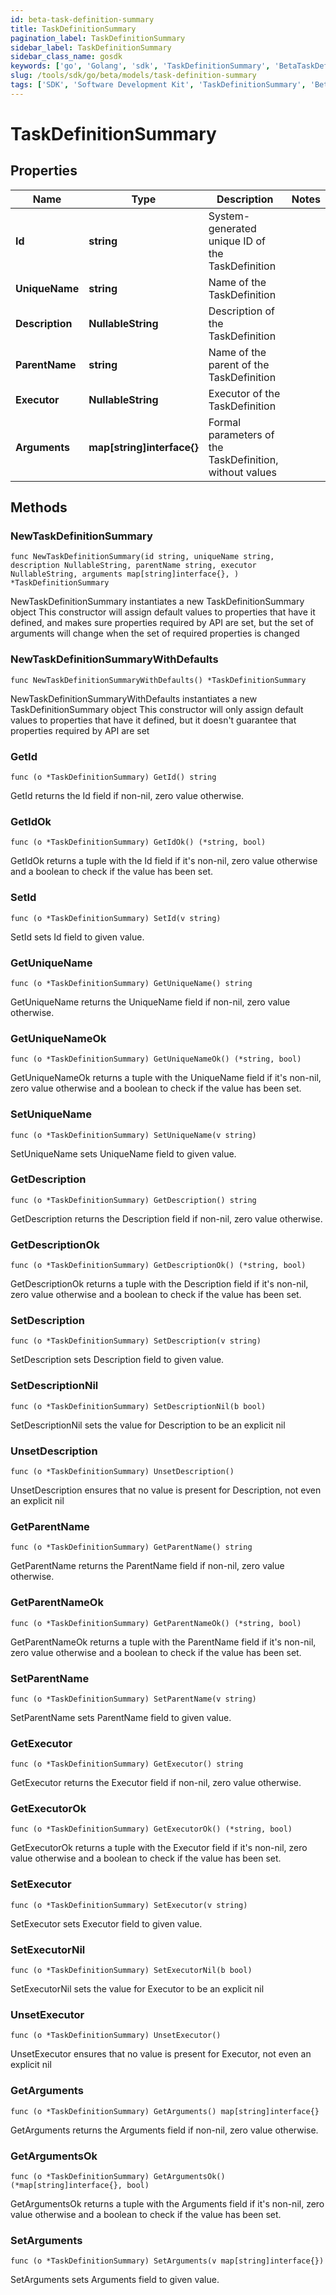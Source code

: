 ```yaml
---
id: beta-task-definition-summary
title: TaskDefinitionSummary
pagination_label: TaskDefinitionSummary
sidebar_label: TaskDefinitionSummary
sidebar_class_name: gosdk
keywords: ['go', 'Golang', 'sdk', 'TaskDefinitionSummary', 'BetaTaskDefinitionSummary'] 
slug: /tools/sdk/go/beta/models/task-definition-summary
tags: ['SDK', 'Software Development Kit', 'TaskDefinitionSummary', 'BetaTaskDefinitionSummary']
---
```


# TaskDefinitionSummary

## Properties

Name | Type | Description | Notes
------------ | ------------- | ------------- | -------------
**Id** | **string** | System-generated unique ID of the TaskDefinition | 
**UniqueName** | **string** | Name of the TaskDefinition | 
**Description** | **NullableString** | Description of the TaskDefinition | 
**ParentName** | **string** | Name of the parent of the TaskDefinition | 
**Executor** | **NullableString** | Executor of the TaskDefinition | 
**Arguments** | **map[string]interface{}** | Formal parameters of the TaskDefinition, without values | 

## Methods

### NewTaskDefinitionSummary

`func NewTaskDefinitionSummary(id string, uniqueName string, description NullableString, parentName string, executor NullableString, arguments map[string]interface{}, ) *TaskDefinitionSummary`

NewTaskDefinitionSummary instantiates a new TaskDefinitionSummary object
This constructor will assign default values to properties that have it defined,
and makes sure properties required by API are set, but the set of arguments
will change when the set of required properties is changed

### NewTaskDefinitionSummaryWithDefaults

`func NewTaskDefinitionSummaryWithDefaults() *TaskDefinitionSummary`

NewTaskDefinitionSummaryWithDefaults instantiates a new TaskDefinitionSummary object
This constructor will only assign default values to properties that have it defined,
but it doesn't guarantee that properties required by API are set

### GetId

`func (o *TaskDefinitionSummary) GetId() string`

GetId returns the Id field if non-nil, zero value otherwise.

### GetIdOk

`func (o *TaskDefinitionSummary) GetIdOk() (*string, bool)`

GetIdOk returns a tuple with the Id field if it's non-nil, zero value otherwise
and a boolean to check if the value has been set.

### SetId

`func (o *TaskDefinitionSummary) SetId(v string)`

SetId sets Id field to given value.


### GetUniqueName

`func (o *TaskDefinitionSummary) GetUniqueName() string`

GetUniqueName returns the UniqueName field if non-nil, zero value otherwise.

### GetUniqueNameOk

`func (o *TaskDefinitionSummary) GetUniqueNameOk() (*string, bool)`

GetUniqueNameOk returns a tuple with the UniqueName field if it's non-nil, zero value otherwise
and a boolean to check if the value has been set.

### SetUniqueName

`func (o *TaskDefinitionSummary) SetUniqueName(v string)`

SetUniqueName sets UniqueName field to given value.


### GetDescription

`func (o *TaskDefinitionSummary) GetDescription() string`

GetDescription returns the Description field if non-nil, zero value otherwise.

### GetDescriptionOk

`func (o *TaskDefinitionSummary) GetDescriptionOk() (*string, bool)`

GetDescriptionOk returns a tuple with the Description field if it's non-nil, zero value otherwise
and a boolean to check if the value has been set.

### SetDescription

`func (o *TaskDefinitionSummary) SetDescription(v string)`

SetDescription sets Description field to given value.


### SetDescriptionNil

`func (o *TaskDefinitionSummary) SetDescriptionNil(b bool)`

 SetDescriptionNil sets the value for Description to be an explicit nil

### UnsetDescription
`func (o *TaskDefinitionSummary) UnsetDescription()`

UnsetDescription ensures that no value is present for Description, not even an explicit nil
### GetParentName

`func (o *TaskDefinitionSummary) GetParentName() string`

GetParentName returns the ParentName field if non-nil, zero value otherwise.

### GetParentNameOk

`func (o *TaskDefinitionSummary) GetParentNameOk() (*string, bool)`

GetParentNameOk returns a tuple with the ParentName field if it's non-nil, zero value otherwise
and a boolean to check if the value has been set.

### SetParentName

`func (o *TaskDefinitionSummary) SetParentName(v string)`

SetParentName sets ParentName field to given value.


### GetExecutor

`func (o *TaskDefinitionSummary) GetExecutor() string`

GetExecutor returns the Executor field if non-nil, zero value otherwise.

### GetExecutorOk

`func (o *TaskDefinitionSummary) GetExecutorOk() (*string, bool)`

GetExecutorOk returns a tuple with the Executor field if it's non-nil, zero value otherwise
and a boolean to check if the value has been set.

### SetExecutor

`func (o *TaskDefinitionSummary) SetExecutor(v string)`

SetExecutor sets Executor field to given value.


### SetExecutorNil

`func (o *TaskDefinitionSummary) SetExecutorNil(b bool)`

 SetExecutorNil sets the value for Executor to be an explicit nil

### UnsetExecutor
`func (o *TaskDefinitionSummary) UnsetExecutor()`

UnsetExecutor ensures that no value is present for Executor, not even an explicit nil
### GetArguments

`func (o *TaskDefinitionSummary) GetArguments() map[string]interface{}`

GetArguments returns the Arguments field if non-nil, zero value otherwise.

### GetArgumentsOk

`func (o *TaskDefinitionSummary) GetArgumentsOk() (*map[string]interface{}, bool)`

GetArgumentsOk returns a tuple with the Arguments field if it's non-nil, zero value otherwise
and a boolean to check if the value has been set.

### SetArguments

`func (o *TaskDefinitionSummary) SetArguments(v map[string]interface{})`

SetArguments sets Arguments field to given value.



